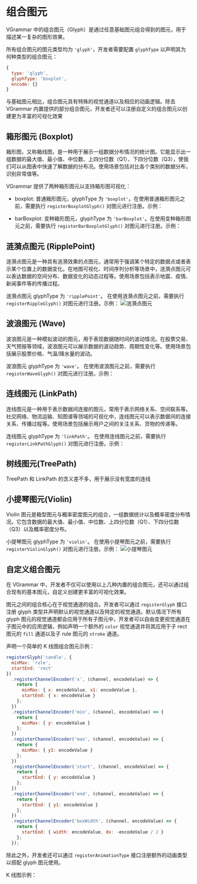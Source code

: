 # 组合图元

VGrammar 中的组合图元（Glyph）是通过任意基础图元组合得到的图元，用于描述某一复杂的图形效果。

所有组合图元的图元类型均为 `'glyph'`，开发者需要配置 `glyphType` 以声明其为何种类型的组合图元：

```js
{
  type: 'glyph',
  glyphType: 'boxplot',
  encode: {}
}
```

与基础图元相比，组合图元具有特殊的视觉通道以及相应的动画逻辑。除去 VGrammar 内置提供的部分组合图元，开发者还可以注册自定义的组合图元以创建更为丰富的可视化效果

## 箱形图元 (Boxplot)

箱形图，又称箱线图，是一种用于展示一组数据分布情况的统计图。它能显示出一组数据的最大值、最小值、中位数、上四分位数（Q1）、下四分位数（Q3），使我们可以从图表中快速了解数据的分布况。使用场景包括对比各个类别的数据分布，识别异常值等。

VGrammar 提供了两种箱形图元以支持箱形图可视化：

- boxplot: 普通箱形图元，glyphType 为 `'boxplot'`。在使用普通箱形图元之前，需要执行 `registerBoxplotGlyph()` 对图元进行注册。示例：

<div class="examples-ref-container" id="examples-ref-boxplot" data-path="glyph-mark/boxplot">
</div>

- barBoxplot: 变种箱形图元，glyphType 为 `'barBoxplot'`。在使用变种箱形图元之前，需要执行 `registerBarBoxplotGlyph()` 对图元进行注册。示例：

<div class="examples-ref-container" id="examples-ref-bar-boxplot" data-path="glyph-mark/bar-boxplot">
</div>

## 涟漪点图元 (RipplePoint)

涟漪点图元是一种具有涟漪效果的点图元，通常用于强调某个特定的数据点或者表示某个位置上的数据变化。在地图可视化、时间序列分析等场景中，涟漪点图元可以表达数据的空间分布、数据变化的动态过程等。使用场景包括表示地震、疫情、新闻事件等的传播过程。

涟漪点图元 glyphType 为 `'ripplePoint'`。
在使用涟漪点图元之前，需要执行 `registerRippleGlyph()` 对图元进行注册。示例：
![涟漪点图元](TODO)

<div class="examples-ref-container" id="examples-ref-ripple" data-path="glyph-mark/ripple">
</div>

## 波浪图元 (Wave)

波浪图元是一种模拟波动的图元，用于表现数据随时间的波动情况。在股票交易、天气预报等领域，波浪图元可以展示数据的波动趋势、周期性变化等。使用场景包括展示股票价格、气温/降水量的波动。

波浪图元 glyphType 为 `'wave'`。
在使用波浪图元之前，需要执行 `registerWaveGlyph()` 对图元进行注册。示例：

<div class="examples-ref-container" id="examples-ref-wave" data-path="glyph-mark/wave">
</div>

## 连线图元 (LinkPath)

连线图元是一种用于表示数据间连接的图元，常用于表示网络关系、空间联系等。社交网络、物流运输、知图谱等领域的可视化中，连线图元可以表示数据间的连接关系、传播过程等。使用场景包括展示用户之间的关注关系、货物的传递等。

连线图元 glyphType 为 `'linkPath'`。
在使用连线图元之前，需要执行 `registerLinkPathGlyph()` 对图元进行注册。示例：

<div class="examples-ref-container" id="examples-ref-link-path" data-path="glyph-mark/link-path">
</div>

## 树线图元(TreePath)

TreePath 和 LinkPath 的含义差不多，用于展示没有宽度的连线

<div class="examples-ref-container" id="examples-ref-tree-path" data-path="hierarchy/tree">
</div>

## 小提琴图元(Violin)

Violin 图元是箱型图元与概率密度图元的组合，一组数据统计以及概率密度分布情况。它包含数据的最大值、最小值、中位数、上四分位数（Q1）、下四分位数（Q3）以及概率密度分布。

小提琴图元 glyphType 为 `'violin'`。
在使用小提琴图元之前，需要执行 `registerViolinGlyph()` 对图元进行注册。示例：
![小提琴图元](TODO)

<div class="examples-ref-container" id="examples-ref-ripple" data-path="glyph-mark/violin">
</div>

## 自定义组合图元

在 VGrammar 中，开发者不仅可以使用以上几种内置的组合图元，还可以通过组合现有的基本图元，自定义创建更丰富的可视化效果。

图元之间的组合核心在于视觉通道的组合。开发者可以通过 `registerGlyph` 接口注册 glyph 类型并声明默认的视觉通道以及特定的视觉通道。默认情况下所有 glyph 图元的视觉通道都会应用于所有子图元中，开发者可以自由变更视觉通道在子图元中的应用逻辑，例如声明一个额外的 `color` 视觉通道并将其应用于子 rect 图元的 `fill` 通道以及子 rule 图元的 `stroke` 通道。

声明一个简单的 K 线图组合图元示例：

```js
registerGlyph('candle', {
  minMax: 'rule',
  startEnd: 'rect'
})
  .registerChannelEncoder('x', (channel, encodeValue) => {
    return {
      minMax: { x: encodeValue, x1: encodeValue },
      startEnd: { x: encodeValue }
    };
  })
  .registerChannelEncoder('min', (channel, encodeValue) => {
    return {
      minMax: { y: encodeValue }
    };
  })
  .registerChannelEncoder('max', (channel, encodeValue) => {
    return {
      minMax: { y1: encodeValue }
    };
  })
  .registerChannelEncoder('start', (channel, encodeValue) => {
    return {
      startEnd: { y: encodeValue }
    };
  })
  .registerChannelEncoder('end', (channel, encodeValue) => {
    return {
      startEnd: { y1: encodeValue }
    };
  })
  .registerChannelEncoder('boxWidth', (channel, encodeValue) => {
    return {
      startEnd: { width: encodeValue, dx: -encodeValue / 2 }
    };
  });
```

除此之外，开发者还可以通过 `registerAnimationType` 接口注册额外的动画类型以搭配 glyph 图元使用。

K 线图示例：

<div class="examples-ref-container" id="examples-ref-candle" data-path="glyph-mark/candle">
</div>
